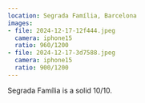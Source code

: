 ```yaml
---
location: Segrada Família, Barcelona
images:
- file: 2024-12-17-12f444.jpeg
  camera: iphone15
  ratio: 960/1200
- file: 2024-12-17-3d7588.jpeg
  camera: iphone15
  ratio: 900/1200
---
```


Segrada Família is a solid 10/10.